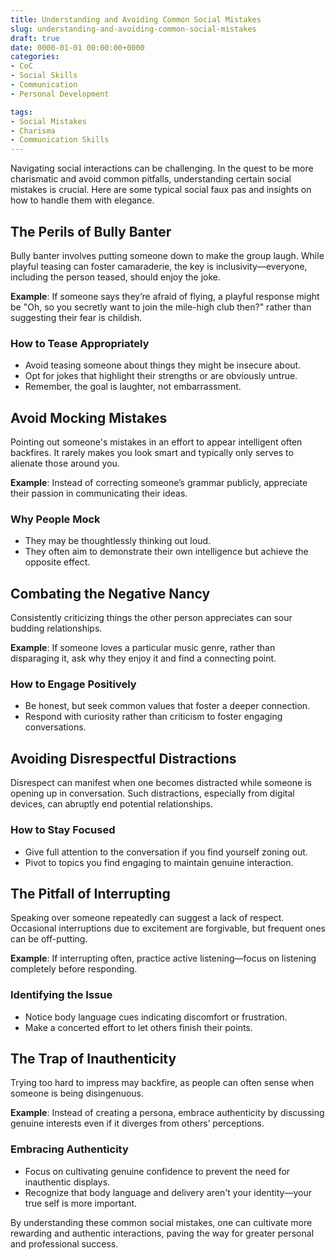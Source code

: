 ```yaml
---
title: Understanding and Avoiding Common Social Mistakes
slug: understanding-and-avoiding-common-social-mistakes
draft: true
date: 0000-01-01 00:00:00+0000
categories:
- CoC
- Social Skills
- Communication
- Personal Development

tags:
- Social Mistakes
- Charisma
- Communication Skills
---
```


Navigating social interactions can be challenging. In the quest to be more charismatic and avoid common pitfalls, understanding certain social mistakes is crucial. Here are some typical social faux pas and insights on how to handle them with elegance.

## The Perils of Bully Banter

Bully banter involves putting someone down to make the group laugh. While playful teasing can foster camaraderie, the key is inclusivity—everyone, including the person teased, should enjoy the joke.

**Example**: If someone says they’re afraid of flying, a playful response might be "Oh, so you secretly want to join the mile-high club then?" rather than suggesting their fear is childish.

### How to Tease Appropriately

- Avoid teasing someone about things they might be insecure about.
- Opt for jokes that highlight their strengths or are obviously untrue.
- Remember, the goal is laughter, not embarrassment.

## Avoid Mocking Mistakes

Pointing out someone's mistakes in an effort to appear intelligent often backfires. It rarely makes you look smart and typically only serves to alienate those around you.

**Example**: Instead of correcting someone’s grammar publicly, appreciate their passion in communicating their ideas.

### Why People Mock

- They may be thoughtlessly thinking out loud.
- They often aim to demonstrate their own intelligence but achieve the opposite effect.

## Combating the Negative Nancy

Consistently criticizing things the other person appreciates can sour budding relationships.

**Example**: If someone loves a particular music genre, rather than disparaging it, ask why they enjoy it and find a connecting point.

### How to Engage Positively

- Be honest, but seek common values that foster a deeper connection.
- Respond with curiosity rather than criticism to foster engaging conversations.

## Avoiding Disrespectful Distractions

Disrespect can manifest when one becomes distracted while someone is opening up in conversation. Such distractions, especially from digital devices, can abruptly end potential relationships.

### How to Stay Focused

- Give full attention to the conversation if you find yourself zoning out.
- Pivot to topics you find engaging to maintain genuine interaction.

## The Pitfall of Interrupting

Speaking over someone repeatedly can suggest a lack of respect. Occasional interruptions due to excitement are forgivable, but frequent ones can be off-putting.

**Example**: If interrupting often, practice active listening—focus on listening completely before responding.

### Identifying the Issue

- Notice body language cues indicating discomfort or frustration.
- Make a concerted effort to let others finish their points.

## The Trap of Inauthenticity

Trying too hard to impress may backfire, as people can often sense when someone is being disingenuous.

**Example**: Instead of creating a persona, embrace authenticity by discussing genuine interests even if it diverges from others’ perceptions.

### Embracing Authenticity

- Focus on cultivating genuine confidence to prevent the need for inauthentic displays.
- Recognize that body language and delivery aren't your identity—your true self is more important.

By understanding these common social mistakes, one can cultivate more rewarding and authentic interactions, paving the way for greater personal and professional success.
